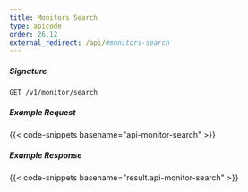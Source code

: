 ```yaml
---
title: Monitors Search
type: apicode
order: 26.12
external_redirect: /api/#monitors-search
---
```


##### Signature
`GET /v1/monitor/search`
##### Example Request
{{< code-snippets basename="api-monitor-search" >}}
##### Example Response
{{< code-snippets basename="result.api-monitor-search" >}}
